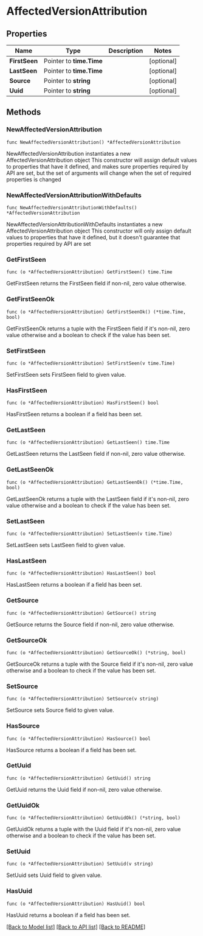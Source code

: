# AffectedVersionAttribution

## Properties

Name | Type | Description | Notes
------------ | ------------- | ------------- | -------------
**FirstSeen** | Pointer to **time.Time** |  | [optional] 
**LastSeen** | Pointer to **time.Time** |  | [optional] 
**Source** | Pointer to **string** |  | [optional] 
**Uuid** | Pointer to **string** |  | [optional] 

## Methods

### NewAffectedVersionAttribution

`func NewAffectedVersionAttribution() *AffectedVersionAttribution`

NewAffectedVersionAttribution instantiates a new AffectedVersionAttribution object
This constructor will assign default values to properties that have it defined,
and makes sure properties required by API are set, but the set of arguments
will change when the set of required properties is changed

### NewAffectedVersionAttributionWithDefaults

`func NewAffectedVersionAttributionWithDefaults() *AffectedVersionAttribution`

NewAffectedVersionAttributionWithDefaults instantiates a new AffectedVersionAttribution object
This constructor will only assign default values to properties that have it defined,
but it doesn't guarantee that properties required by API are set

### GetFirstSeen

`func (o *AffectedVersionAttribution) GetFirstSeen() time.Time`

GetFirstSeen returns the FirstSeen field if non-nil, zero value otherwise.

### GetFirstSeenOk

`func (o *AffectedVersionAttribution) GetFirstSeenOk() (*time.Time, bool)`

GetFirstSeenOk returns a tuple with the FirstSeen field if it's non-nil, zero value otherwise
and a boolean to check if the value has been set.

### SetFirstSeen

`func (o *AffectedVersionAttribution) SetFirstSeen(v time.Time)`

SetFirstSeen sets FirstSeen field to given value.

### HasFirstSeen

`func (o *AffectedVersionAttribution) HasFirstSeen() bool`

HasFirstSeen returns a boolean if a field has been set.

### GetLastSeen

`func (o *AffectedVersionAttribution) GetLastSeen() time.Time`

GetLastSeen returns the LastSeen field if non-nil, zero value otherwise.

### GetLastSeenOk

`func (o *AffectedVersionAttribution) GetLastSeenOk() (*time.Time, bool)`

GetLastSeenOk returns a tuple with the LastSeen field if it's non-nil, zero value otherwise
and a boolean to check if the value has been set.

### SetLastSeen

`func (o *AffectedVersionAttribution) SetLastSeen(v time.Time)`

SetLastSeen sets LastSeen field to given value.

### HasLastSeen

`func (o *AffectedVersionAttribution) HasLastSeen() bool`

HasLastSeen returns a boolean if a field has been set.

### GetSource

`func (o *AffectedVersionAttribution) GetSource() string`

GetSource returns the Source field if non-nil, zero value otherwise.

### GetSourceOk

`func (o *AffectedVersionAttribution) GetSourceOk() (*string, bool)`

GetSourceOk returns a tuple with the Source field if it's non-nil, zero value otherwise
and a boolean to check if the value has been set.

### SetSource

`func (o *AffectedVersionAttribution) SetSource(v string)`

SetSource sets Source field to given value.

### HasSource

`func (o *AffectedVersionAttribution) HasSource() bool`

HasSource returns a boolean if a field has been set.

### GetUuid

`func (o *AffectedVersionAttribution) GetUuid() string`

GetUuid returns the Uuid field if non-nil, zero value otherwise.

### GetUuidOk

`func (o *AffectedVersionAttribution) GetUuidOk() (*string, bool)`

GetUuidOk returns a tuple with the Uuid field if it's non-nil, zero value otherwise
and a boolean to check if the value has been set.

### SetUuid

`func (o *AffectedVersionAttribution) SetUuid(v string)`

SetUuid sets Uuid field to given value.

### HasUuid

`func (o *AffectedVersionAttribution) HasUuid() bool`

HasUuid returns a boolean if a field has been set.


[[Back to Model list]](../README.md#documentation-for-models) [[Back to API list]](../README.md#documentation-for-api-endpoints) [[Back to README]](../README.md)


